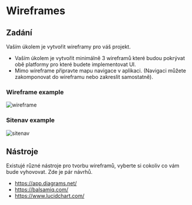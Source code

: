 # Wireframes

## Zadání

Vaším úkolem je vytvořit wireframy pro váš projekt. 
* Vaším úkolem je vytvořit minimálně 3 wireframů které budou pokrývat obě platformy pro které budete implementovat UI. 
* Mimo wireframe připravte mapu navigace v aplikaci. (Navigaci můžete zakomponovat do wireframu nebo zakreslit samostatně).

### Wireframe example
![wireframe](../samples/wireframe.png)

### Sitenav example
![sitenav](https://online.visual-paradigm.com/repository/images/4eca449a-3fba-43f1-bc43-817dcdde3d23.png)

## Nástroje
Existujé různé nástroje pro tvorbu wireframů, vyberte si cokoliv co vám bude vyhovovat. Zde je pár návrhů.

* https://app.diagrams.net/
* https://balsamiq.com/
* https://www.lucidchart.com/

